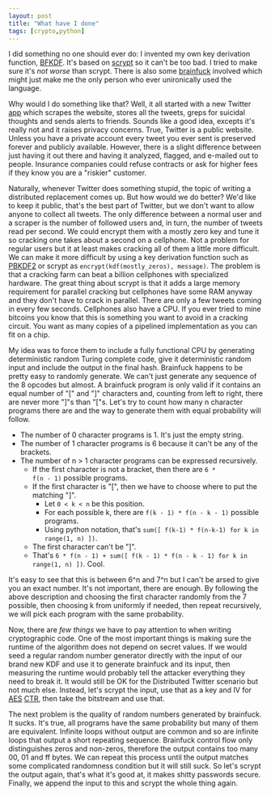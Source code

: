 ```yaml
---
layout: post
title: "What have I done"
tags: [crypto,python]
---
```


I did something no one should ever do: I invented my own key derivation function, [BFKDF][bfkdf].
It's based on [scrypt][scrypt] so it can't be too bad.
I tried to make sure it's *not worse* than scrypt.
There is also some [brainfuck][brainfuck] involved which might just make me the only person who ever unironically used the language.

Why would I do something like that?
Well, it all started with a new Twitter [app][samaritans-radar] which scrapes the website, stores all the tweets, greps for suicidal thoughts and sends alerts to friends.
Sounds like a good idea, excepts it's really not and it raises privacy concerns.
True, Twitter is a public website.
Unless you have a private account every tweet you ever sent is preserved forever and publicly available.
However, there is a slight difference between just having it out there and having it analyzed, flagged, and e-mailed out to people.
Insurance companies could refuse contracts or ask for higher fees if they know you are a "riskier" customer.

Naturally, whenever Twitter does something stupid, the topic of writing a distributed replacement comes up.
But how would we do better?
We'd like to keep it public, that's the best part of Twitter, but we don't want to allow anyone to collect all tweets.
The only difference between a normal user and a scraper is the number of followed users and, in turn, the number of tweets read per second.
We could encrypt them with a mostly zero key and tune it so cracking one takes about a second on a cellphone.
Not a problem for regular users but it at least makes cracking all of them a little more difficult.
We can make it more difficult by using a key derivation function such as [PBKDF2][pbkdf2] or scrypt as <code>encrypt(kdf(mostly_zeros), message)</code>.
The problem is that a cracking farm can beat a billion cellphones with specialized hardware.
The great thing about scrypt is that it adds a large memory requirement for parallel cracking but cellphones have some RAM anyway and they don't have to crack in parallel.
There are only a few tweets coming in every few seconds.
Cellphones also have a CPU.
If you ever tried to mine bitcoins you know that this is something you want to avoid in a cracking circuit.
You want as many copies of a pipelined implementation as you can fit on a chip.

My idea was to force them to include a fully functional CPU by generating deterministic random Turing complete code, give it deterministic random input and include the output in the final hash.
Brainfuck happens to be pretty easy to randomly generate.
We can't just generate any sequence of the 8 opcodes but almost.
A brainfuck program is only valid if it contains an equal number of "[" and "]" characters and, counting from left to right, there are never more "]"s than "["s.
Let's try to count how many n character programs there are and the way to generate them with equal probability will follow.

* The number of 0 character programs is 1.
  It's just the empty string.
* The number of 1 character programs is 6 because it can't be any of the brackets.
* The number of n > 1 character programs can be expressed recursively.
  * If the first character is not a bracket, then there are <code>6 * f(n - 1)</code> possible programs.
  * If the first character is "[", then we have to choose where to put the matching "]".
    * Let <code>0 < k < n</code> be this position.
    * For each possible k, there are <code>f(k - 1) * f(n - k - 1)</code> possible programs.
    * Using python notation, that's <code>sum([ f(k-1) * f(n-k-1) for k in range(1, n) ])</code>.
  * The first character can't be "]".
  * That's <code>6 * f(n - 1) + sum([ f(k - 1) * f(n - k - 1) for k in range(1, n) ])</code>.
    Cool.

It's easy to see that this is between 6^n and 7^n but I can't be arsed to give you an exact number.
It's not important, there are enough.
By following the above description and choosing the first character randomly from the 7 possible, then choosing k from uniformly if needed, then repeat recursively, we will pick each program with the same probability.

Now, there are *few things* we have to pay attention to when writing cryptographic code.
One of the most important things is making sure the runtime of the algorithm does not depend on secret values.
If we would seed a regular random number generator directly with the input of our brand new KDF and use it to generate brainfuck and its input, then measuring the runtime would probably tell the attacker everything they need to break it.
It would still be OK for the Distributed Twitter scenario but not much else.
Instead, let's scrypt the input, use that as a key and IV for [AES][aes] [CTR][ctr], then take the bitstream and use that.

The next problem is the quality of random numbers generated by brainfuck.
It sucks.
It's true, all programs have the same probability but many of them are equivalent.
Infinite loops without output are common and so are infinite loops that output a short repeating sequence.
Brainfuck control flow only distinguishes zeros and non-zeros, therefore the output contains too many 00, 01 and ff bytes.
We can repeat this process until the output matches some complicated randomness condition but it will still suck.
So let's scrypt the output again, that's what it's good at, it makes shitty passwords secure.
Finally, we append the input to this and scrypt the whole thing again.

[aes]: https://en.wikipedia.org/wiki/Advanced_Encryption_Standard
[bfkdf]: https://github.com/stribika/bfkdf
[brainfuck]: https://en.wikipedia.org/wiki/Brainfuck
[ctr]: https://en.wikipedia.org/wiki/Block_cipher_mode_of_operation#Counter_.28CTR.29
[pbkdf2]: https://en.wikipedia.org/wiki/PBKDF2
[samaritans-radar]: https://samaritansradar.org
[scrypt]: https://www.tarsnap.com/scrypt.html
